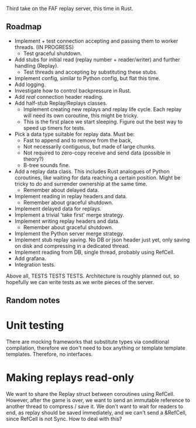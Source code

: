Third take on the FAF replay server, this time in Rust.

Roadmap
-------

* Implement + test connection accepting and passing them to worker threads. (IN PROGRESS)
  * Test graceful shutdown.
* Add stubs for initial read (replay number + reader/writer) and further
  handling (Replay).
  * Test threads and accepting by substituting these stubs.
* Implement config, similar to Python config, but flat this time.
* Add logging.
* Investigate how to control backpressure in Rust.
* Add *real* connection header reading.
* Add half-stub Replay/Replays classes.
  * Implement creating new replays and replay life cycle. Each replay will need
    its own coroutine, this might be tricky.
  * This is the first place we start sleeping. Figure out the best way to speed
    up timers for tests.
* Pick a data type suitable for replay data. Must be:
  * Fast to append and to remove from the back,
  * Not necessarily contiguous, but made of large chunks.
  * Not required to zero-copy receive and send data (possible in theory?)
  * B-tree sounds fine.
* Add a replay data class. This includes Rust analogues of Python coroutines,
  like waiting for data reaching a certain position. Might be tricky to do
  and surrender ownership at the same time.
  * Remember about delayed data.
* Implement reading in replay headers and data.
  * Remember about graceful shutdown.
* Implement delayed data for replays.
* Implement a trivial 'take first' merge strategy.
* Implement writing replay headers and data.
  * Remember about graceful shutdown.
* Implement the Python server merge strategy.
* Implement stub replay saving. No DB or json header just yet, only saving on
  disk and compressing in a dedicated thread.
* Implement reading from DB, single thread, probably using RefCell.
* Add grafana.
* Integration tests.

Above all, TESTS TESTS TESTS. Architecture is roughly planned out, so hopefully
we can write tests as we write pieces of the server.

Random notes
------------

Unit testing
============
There are mocking frameworks that substitute types via conditional compilation,
therefore we don't need to box anything or template template templates.
Therefore, no interfaces.

Making replays read-only
========================
We want to share the Replay struct between coroutines using RefCell. However,
after the game is over, we want to send an immutable reference to another
thread to compress / save it. We don't want to wait for readers to end, as
replay should be saved immediately, and we can't send a &RefCell, since RefCell
is not Sync. How to deal with this?
